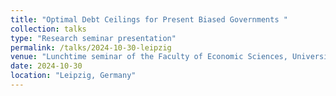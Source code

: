 ```yaml
---
title: "Optimal Debt Ceilings for Present Biased Governments "
collection: talks
type: "Research seminar presentation"
permalink: /talks/2024-10-30-leipzig
venue: "Lunchtime seminar of the Faculty of Economic Sciences, University of Leipzig"
date: 2024-10-30
location: "Leipzig, Germany"
---
```

